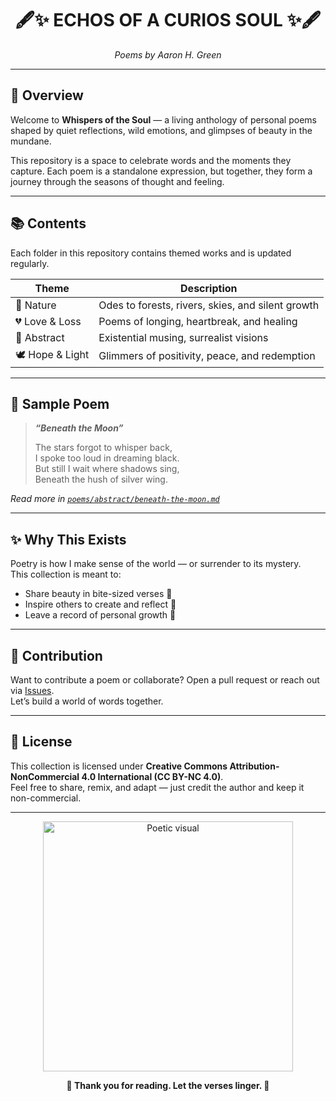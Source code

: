 <h1 align="center">🖋️✨ ECHOS OF A CURIOS SOUL ✨🖋️</h1>

<p align="center">
  <em>Poems by Aaron H. Green</em><br>
</p>

---

## 🌸 Overview

Welcome to **Whispers of the Soul** — a living anthology of personal poems shaped by quiet reflections, wild emotions, and glimpses of beauty in the mundane.

This repository is a space to celebrate words and the moments they capture. Each poem is a standalone expression, but together, they form a journey through the seasons of thought and feeling.

---

## 📚 Contents

Each folder in this repository contains themed works and is updated regularly.

| Theme         | Description                                         |
|---------------|-----------------------------------------------------|
| 🌿 Nature      | Odes to forests, rivers, skies, and silent growth  |
| 💔 Love & Loss | Poems of longing, heartbreak, and healing          |
| 🌌 Abstract    | Existential musing, surrealist visions             |
| 🕊️ Hope & Light| Glimmers of positivity, peace, and redemption     |

---

## 🌠 Sample Poem

> **_“Beneath the Moon”_**  
>  
> The stars forgot to whisper back,  
> I spoke too loud in dreaming black.  
> But still I wait where shadows sing,  
> Beneath the hush of silver wing.  

_Read more in [`poems/abstract/beneath-the-moon.md`](./poems/abstract/beneath-the-moon.md)_

---

## ✨ Why This Exists

Poetry is how I make sense of the world — or surrender to its mystery.  
This collection is meant to:

- Share beauty in bite-sized verses 🌹  
- Inspire others to create and reflect 🌊  
- Leave a record of personal growth 📖  

---

## 🎨 Contribution

Want to contribute a poem or collaborate? Open a pull request or reach out via [Issues](https://github.com/your-username/your-repo/issues).  
Let’s build a world of words together.

---

## 📌 License

This collection is licensed under **Creative Commons Attribution-NonCommercial 4.0 International (CC BY-NC 4.0)**.  
Feel free to share, remix, and adapt — just credit the author and keep it non-commercial.

---

<p align="center">
  <img src="https://user-images.githubusercontent.com/placeholder/your-poem-image.png" alt="Poetic visual" width="400" />
</p>

<p align="center">
  <strong>🌹 Thank you for reading. Let the verses linger. 🌹</strong>
</p>
